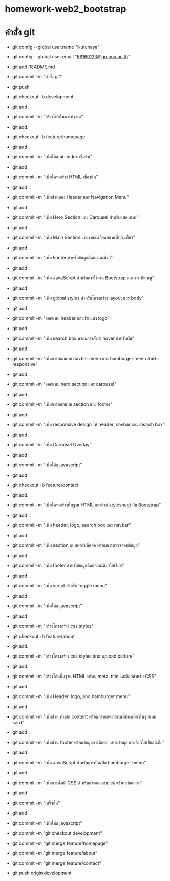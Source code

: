 # homework-web2_bootstrap

# คำสั่ง git
- git config --global user.name "Nutchaya"
- git config --global user.email "66160123@go.buu.ac.th"
- git add README.md
- git commit -m "คำสั่ง git"
- git push
- git checkout -b development
- git add .
- git commit -m "สร้างไฟล์ในการทำงาน"
- git add.
- git checkout -b feature/homepage
- git add .
- git commit -m "เพิ่มโค้ดหน้า index เริ่มต้น"
- git add .
- git commit -m "เพิ่มโครงสร้าง HTML เบื้องต้น"
- git add .
- git commit -m "เพิ่มส่วนของ Header และ Navigation Menu"
- git add .
- git commit -m "เพิ่ม Hero Section และ Carousel สำหรับแสดงภาพ"
- git add .
- git commit -m "เพิ่ม Main Section และรายละเอียดสถานที่ท่องเที่ยว"
- git add .
- git commit -m "เพิ่ม Footer สำหรับข้อมูลติดต่อและลิงก์"
- git add .
- git commit -m "เพิ่ม JavaScript สำหรับการใช้งาน Bootstrap และการเปิดเมนู"
- git add .
- git commit -m "เพิ่ม global styles สำหรับโครงสร้าง layout และ body"
- git add .
- git commit -m "ออกแบบ header และปรับแต่ง logo"
- git add .
- git commit -m "เพิ่ม search box พร้อมการตั้งค่า hover สำหรับปุ่ม"
- git add .
- git commit -m "เพิ่มการออกแบบ navbar menu และ hamburger menu สำหรับ responsive"
- git add .
- git commit -m "ออกแบบ hero section และ carousel"
- git add .
- git commit -m "เพิ่มการออกแบบ section และ footer"
- git add .
- git commit -m "เพิ่ม responsive design ให้ header, navbar และ search box"
- git add .
- git commit -m "เพิ่ม Carousel Overlay"
- git add .
- git commit -m "เพิ่มโค้ด javascript"
- git add .
- git checkout -b feature/contact
- git add.
- git commit -m "เพิ่มโครงสร้างพื้นฐาน HTML และลิงก์ stylesheet กับ Bootstrap"
- git add .
- git commit -m "เพิ่ม header, logo, search box และ navbar"
- git add .
- git commit -m "เพิ่ม section แบบฟอร์มติดต่อ พร้อมการตรวจสอบข้อมูล"
- git add .
- git commit -m "เพิ่ม footer สำหรับข้อมูลติดต่อและลิงก์โซเชียล"
- git add .
- git commit -m "เพิ่ม script สำหรับ toggle menu"
- git add .
- git commit -m "เพิ่มโค้ด javascript"
- git add .
- git commit -m "สร้างโครงสร้าง css styles"
- git checkout -b feature/about
- git add.
- git commit -m "สร้างโครงสร้าง css styles and upload picture"
- git add.
- git commit -m "สร้างโค้ดพื้นฐาน HTML พร้อม meta, title และลิงก์สำหรับ CSS"
- git add .
- git commit -m "เพิ่ม Header, logo, and hamburger menu"
- git add .
- git commit -m "เพิ่มส่วน main content พร้อมการแสดงสถานที่ท่องเที่ยวในรูปแบบ card"
- git add .
- git commit -m "เพิ่มส่วน footer พร้อมข้อมูลการติดต่อ แหล่งข้อมูล และลิงก์โซเชียลมีเดีย"
- git add .
- git commit -m "เพิ่ม JavaScript สำหรับการเปิด/ปิด hamburger menu"
- git add .
- git commit -m "เพิ่มการตั้งค่า CSS สำหรับการออกแบบ card และข้อความ"
- git add .
- git commit -m "เสร็จสิ้น"
- git add .
- git commit -m "เพิ่มโค้ด javascript"

- git commit -m "git checkout development"
- git commit -m "git merge feature/homepage"
- git commit -m "git merge feature/about"
- git commit -m "git merge feature/contact"
- git push origin development
